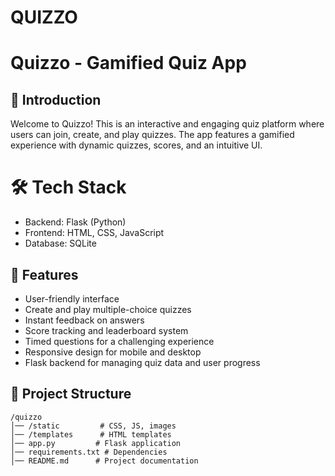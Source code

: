 # QUIZZO
# Quizzo - Gamified Quiz App

## 📌 Introduction
Welcome to Quizzo! This is an interactive and engaging quiz platform where users can join, create, and play quizzes. The app features a gamified experience with dynamic quizzes, scores, and an intuitive UI.

# 🛠️ Tech Stack
- Backend: Flask (Python)
- Frontend: HTML, CSS, JavaScript
- Database: SQLite

## 🚀 Features
- User-friendly interface
- Create and play multiple-choice quizzes
- Instant feedback on answers
- Score tracking and leaderboard system
- Timed questions for a challenging experience
- Responsive design for mobile and desktop
- Flask backend for managing quiz data and user progress

## 📂 Project Structure
```
/quizzo
│── /static         # CSS, JS, images
│── /templates      # HTML templates
│── app.py         # Flask application
│── requirements.txt # Dependencies
│── README.md      # Project documentation
```

